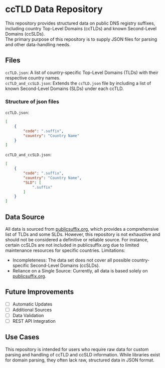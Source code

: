 # ccTLD Data Repository

This repository provides structured data on public DNS registry suffixes, including country Top-Level Domains (ccTLDs) and known Second-Level Domains (ccSLDs).\
The primary purpose of this repository is to supply JSON files for parsing and other data-handling needs.

## Files

`ccTLD.json`: A list of country-specific Top-Level Domains (TLDs) with their respective country names.\
`ccTLD_and_ccSLD.json`: Extends the `ccTLD.json` file by including a list of known Second-Level Domains (SLDs) under each ccTLD.

### Structure of json files

`ccTLD.json`: 
```json
[
    {
        "code": ".suffix",
        "country": "Country Name"
    }
]
```
`ccTLD_and_ccSLD.json`: 
```json
[
    {
        "code": ".suffix",
        "country": "Country Name",
        "SLD": [
            ".suffix"
        ]
    }
]
```

## Data Source

All data is sourced from <a href="https://publicsuffix.org/">publicsuffix.org</a>, which provides a comprehensive list of TLDs and some SLDs. However, this repository is not exhaustive and should not be considered a definitive or reliable source. For instance, certain ccSLDs are not included in publicsuffix.org due to limited maintenance resources for specific countries.
Limitations:

* Incompleteness: The data set does not cover all possible country-specific Second-Level Domains (ccSLDs).
* Reliance on a Single Source: Currently, all data is based solely on <a href="https://publicsuffix.org/">publicsuffix.org</a>.

## Future Improvements

- [ ] Automatic Updates
- [ ] Additional Sources
- [ ] Data Validation
- [ ] REST API Integration

## Use Cases

This repository is intended for users who require raw data for custom parsing and handling of ccTLD and ccSLD information. While libraries exist for domain parsing, they often lack raw, structured data in JSON format.
